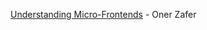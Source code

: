 

[Understanding Micro-Frontends](https://hackernoon.com/understanding-micro-frontends-b1c11585a297) - Oner Zafer
